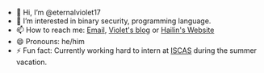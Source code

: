 - 👋 Hi, I’m @eternalviolet17
- 👀 I’m interested in binary security, programming language.
- 📫 How to reach me: [Email](mailto:iszhenghailin@gmail.com), [Violet's blog](https://eternalviolet17.github.io/) or [Hailin's Website](https://eternalviolet17e.github.io/cv)
- 😄 Pronouns: he/him
- ⚡ Fun fact: Currently working hard to intern at [ISCAS](https://is.cas.cn/) during the summer vacation.
